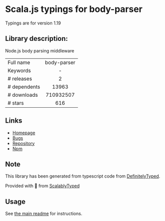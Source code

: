 
# Scala.js typings for body-parser

Typings are for version 1.19

## Library description:
Node.js body parsing middleware

|                    |                 |
| ------------------ | :-------------: |
| Full name          | body-parser |
| Keywords           | - |
| # releases         | 2 |
| # dependents       | 13963 |
| # downloads        | 710932507 |
| # stars            | 616 |

## Links
- [Homepage](https://github.com/expressjs/body-parser#readme)
- [Bugs](https://github.com/expressjs/body-parser/issues)
- [Repository](https://github.com/expressjs/body-parser)
- [Npm](https://www.npmjs.com/package/body-parser)
    


## Note
This library has been generated from typescript code from [DefinitelyTyped](https://definitelytyped.org).

Provided with :purple_heart: from [ScalablyTyped](https://github.com/oyvindberg/ScalablyTyped)

## Usage
See [the main readme](../../readme.md) for instructions.


